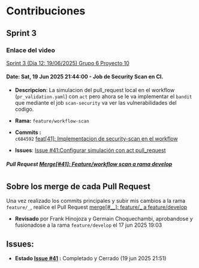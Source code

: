 # **Contribuciones**
## **Sprint 3**
### Enlace del video
[Sprint 3 (Dia 12: 19/06/2025) Grupo 6 Proyecto 10 ](...)

#### **Date: Sat, 19 Jun 2025 21:44:00 - Job de Security Scan en CI.**
- **Descripcion**: La simulacion del pull_request local en el workflow (`pr_validation.yaml`) con `act` pero ahora se le va implementar el `bandit` que mediante el job `scan-security` va ver las vulnerabilidades del codigo.
- **Rama:** `feature/workflow-scan`
- **Commits :**  
`c684592` [feat[41]: Implementacion de security-scan en el workflow ](https://github.com/OliverHz28/PC3Proyecto10/commit/c684592c0f66be008a0ab776b60952bf89c9e2c1)
       
- **Issues**: [Issue #41:Configurar simulación con act pull_request](https://github.com/OliverHz28/PC3Proyecto10/issues/41)
   
##### Pull Request [Merge[#41]: Feature/workflow scan a rama develop](https://github.com/OliverHz28/PC3Proyecto10/pull/47)

#

## Sobre los merge de cada **Pull Request**

Una vez realizado los commits principales y subir mis cambios a la rama `feature/_`, realice el Pull Request [merge[#__]: feature/_ a feature/develop](https://github.com/OliverHz28/PC3Proyecto10/pulls?q=is%3Apr+is%3Aclosed)

- **Revisado** por Frank Hinojoza y Germain Choquechambi, aprobandose y fusionadose a la rama  `feature/develop` el 17 jun 2025 19:03

## Issues:
- **Estado [Issue #41](https://github.com/OliverHz28/PC3Proyecto10/issues/41) :** Completado y Cerrado (19 jun 2025 21:51)
